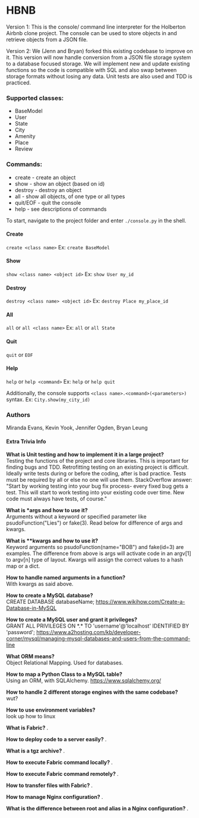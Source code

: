 # HBNB

Version 1: This is the console/ command line interpreter for the Holberton Airbnb clone project. The console can be used to store objects in and retrieve objects from a JSON file.

Version 2: We (Jenn and Bryan) forked this existing codebase to improve on it.
This version will now handle conversion from a JSON file storage system to a database focused storage.
We will implement new and update existing functions so the code is compatible with SQL and also swap between storage formats without losing any data.
Unit tests are also used and TDD is practiced.

### Supported classes:
* BaseModel
* User
* State
* City
* Amenity
* Place
* Review

### Commands:
* create - create an object
* show - show an object (based on id)
* destroy - destroy an object
* all - show all objects, of one type or all types
* quit/EOF - quit the console
* help - see descriptions of commands

To start, navigate to the project folder and enter `./console.py` in the shell.

#### Create
`create <class name>`
Ex:
`create BaseModel`

#### Show
`show <class name> <object id>`
Ex:
`show User my_id`

#### Destroy
`destroy <class name> <object id>`
Ex:
`destroy Place my_place_id`

#### All
`all` or `all <class name>`
Ex:
`all` or `all State`

#### Quit
`quit` or `EOF`

#### Help
`help` or `help <command>`
Ex:
`help` or `help quit`

Additionally, the console supports `<class name>.<command>(<parameters>)` syntax.
Ex:
`City.show(my_city_id)`

### Authors
Miranda Evans, Kevin Yook, Jennifer Ogden, Bryan Leung



#### Extra Trivia Info
**What is Unit testing and how to implement it in a large project?**  
Testing the functions of the project and core libraries.
This is important for finding bugs and TDD.
Retrofitting testing on an existing project is difficult.
Ideally write tests during or before the coding, after is bad practice.
Tests must be required by all or else no one will use them.
StackOverflow answer: "Start by working testing into your bug fix process- every fixed bug gets a test. This will start to work testing into your existing code over time. New code must always have tests, of course."  

**What is \*args and how to use it?**  
Arguments without a keyword or specified parameter like psudoFunction("Lies") or fake(3).
Read below for difference of args and kwargs.  

**What is \*\*kwargs and how to use it?**  
Keyword arguments so psudoFunction(name="BOB") and fake(id=3) are examples.
The difference from above is args will activate code in an argv[1] to argv[n] type of layout.
Kwargs will assign the correct values to a hash map or a dict.  

**How to handle named arguments in a function?**  
With kwargs as said above.  

**How to create a MySQL database?**  
CREATE DATABASE databaseName;
https://www.wikihow.com/Create-a-Database-in-MySQL  

**How to create a MySQL user and grant it privileges?**  
GRANT ALL PRIVILEGES ON \*.\* TO 'username'@'localhost' IDENTIFIED BY 'password';
https://www.a2hosting.com/kb/developer-corner/mysql/managing-mysql-databases-and-users-from-the-command-line  

**What ORM means?**  
Object Relational Mapping. Used for databases.  

**How to map a Python Class to a MySQL table?**  
Using an ORM, with SQLAlchemy. https://www.sqlalchemy.org/  

**How to handle 2 different storage engines with the same codebase?**  
wut?  

**How to use environment variables?**  
look up how to linux  



**What is Fabric?**
*.*  

**How to deploy code to a server easily?**
*.*  

**What is a tgz archive?**
*.*  

**How to execute Fabric command locally?**
*.*  

**How to execute Fabric command remotely?**
*.*  

**How to transfer files with Fabric?**
*.*  

**How to manage Nginx configuration?**
*.*  

**What is the difference between root and alias in a Nginx configuration?**
*.*  

